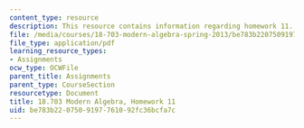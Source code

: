 ```yaml
---
content_type: resource
description: This resource contains information regarding homework 11.
file: /media/courses/18-703-modern-algebra-spring-2013/be783b2207509197761092fc36bcfa7c_MIT18_703S13_h11.pdf
file_type: application/pdf
learning_resource_types:
- Assignments
ocw_type: OCWFile
parent_title: Assignments
parent_type: CourseSection
resourcetype: Document
title: 18.703 Modern Algebra, Homework 11
uid: be783b22-0750-9197-7610-92fc36bcfa7c
---
```

